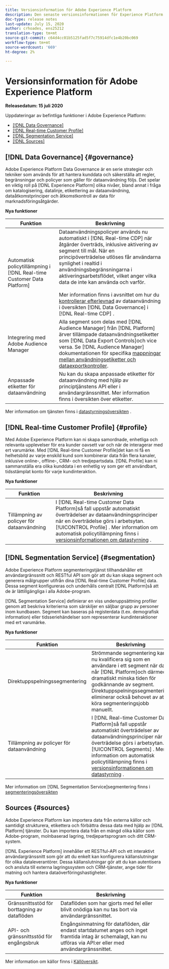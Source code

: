 ```yaml
---
title: Versionsinformation för Adobe Experience Platform
description: Den senaste versionsinformationen för Experience Platform
doc-type: release notes
last-update: July 15, 2020
author: crhoades, ens25212
translation-type: tm+mt
source-git-commit: c64d4cc01b5125fad5f7c75914dfc1e4b20bc069
workflow-type: tm+mt
source-wordcount: '669'
ht-degree: 2%

---
```



# Versionsinformation för Adobe Experience Platform

**Releasedatum: 15 juli 2020**

Uppdateringar av befintliga funktioner i Adobe Experience Platform:

- [[!DNL Data Governance]](#governance)
- [[!DNL Real-time Customer Profile]](#profile)
- [[!DNL Segmentation Service]](#segmentation)
- [[!DNL Sources]](#sources)

## [!DNL Data Governance] {#governance}

Adobe Experience Platform Data Governance är en serie strategier och tekniker som används för att hantera kunddata och säkerställa att regler, begränsningar och policyer som gäller för dataanvändning följs. Det spelar en viktig roll på [!DNL Experience Platform] olika nivåer, bland annat i fråga om katalogisering, datalinje, etikettering av dataanvändning, dataåtkomstprinciper och åtkomstkontroll av data för marknadsföringsåtgärder.

**Nya funktioner**

| Funktion | Beskrivning |
| -----------| ---------- |
| Automatisk policytillämpning i [!DNL Real-time Customer Data Platform] | Dataanvändningspolicyer används nu automatiskt i [!DNL Real-time CDP] när åtgärder överträds, inklusive aktivering av segment till mål. När en principöverträdelse utlöses får användarna synlighet i realtid i användningsbegränsningarna i aktiveringsarbetsflödet, vilket anger vilka data de inte kan använda och varför.<br><br>Mer information finns i avsnittet om hur du [kontrollerar efterlevnad](../../rtcdp/privacy/data-governance-overview.md#enforce-data-usage-compliance) av dataanvändning i översikten [!DNL Data Governance] i [!DNL Real-time CDP] . |
| Integrering med Adobe Audience Manager | Alla segment som delas med [!DNL Audience Manager] från [!DNL Platform] ärver tillämpade dataanvändningsetiketter som [!DNL Data Export Controls]och vice versa. Se [!DNL Audience Manager] dokumentationen för specifika [mappningar mellan användningsetiketter och dataexportkontroller](https://docs.adobe.com/content/help/en/audience-manager/user-guide/implementation-integration-guides/integration-experience-platform/aam-aep-audience-sharing.html#aam-data-export-control-in-aep). |
| Anpassade etiketter för dataanvändning | Nu kan du skapa anpassade etiketter för dataanvändning med hjälp av principtjänstens API eller i användargränssnittet. Mer information finns i översikten över [](../../data-governance/labels/overview.md) etiketter. |

Mer information om tjänsten finns i [datastyrningsöversikten](../../data-governance/home.md) .

## [!DNL Real-time Customer Profile] {#profile}

Med Adobe Experience Platform kan ni skapa samordnade, enhetliga och relevanta upplevelser för era kunder oavsett var och när de interagerar med ert varumärke. Med [!DNL Real-time Customer Profile]det kan ni få en helhetsbild av varje enskild kund som kombinerar data från flera kanaler, inklusive online-, offline-, CRM- och tredjepartsdata. [!DNL Profile] kan ni sammanställa era olika kunddata i en enhetlig vy som ger ett användbart, tidsstämplat konto för varje kundinteraktion.

**Nya funktioner**

| Funktion | Beskrivning |
| ------- | ----------- |
| Tillämpning av policyer för dataanvändning | I [!DNL Real-time Customer Data Platform]så fall uppstår automatiskt överträdelser av dataanvändningsprinciper när en överträdelse görs i arbetsytan. [!UICONTROL Profile] . Mer information om automatisk policytillämpning finns i [versionsinformationen om datastyrning](#governance) . |

## [!DNL Segmentation Service] {#segmentation}

Adobe Experience Platform segmenteringstjänst tillhandahåller ett användargränssnitt och RESTful API som gör att du kan skapa segment och generera målgrupper utifrån dina [!DNL Real-time Customer Profile] data. Dessa segment konfigureras och underhålls centralt [!DNL Platform]så att de är lättillgängliga i alla Adobe-program.

[!DNL Segmentation Service] definierar en viss underuppsättning profiler genom att beskriva kriterierna som särskiljer en säljbar grupp av personer inom kundbasen. Segment kan baseras på registerdata (t.ex. demografisk information) eller tidsseriehändelser som representerar kundinteraktioner med ert varumärke.

**Nya funktioner**

| Funktion | Beskrivning |
| ------- | ----------- |
| Direktuppspelningssegmentering | Strömmande segmentering kan nu kvalificera sig som en användare i ett segment när data når [!DNL Platform]och därmed dramatiskt minska tiden för godkännande av segment. Direktuppspelningssegmentering eliminerar också behovet av att köra segmenteringsjobb manuellt. |
| Tillämpning av policyer för dataanvändning | I [!DNL Real-time Customer Data Platform]så fall uppstår automatiskt överträdelser av dataanvändningsprinciper när en överträdelse görs i arbetsytan. [!UICONTROL Segments] . Mer information om automatisk policytillämpning finns i [versionsinformationen om datastyrning](#governance) . |

Mer information om [!DNL Segmentation Service]segmentering finns i [segmenteringsöversikten](../../segmentation/home.md)

## Sources {#sources}

Adobe Experience Platform kan importera data från externa källor och samtidigt strukturera, etikettera och förbättra dessa data med hjälp av [!DNL Platform] tjänster. Du kan importera data från en mängd olika källor som Adobe-program, molnbaserad lagring, tredjepartsprogram och ditt CRM-system.

[!DNL Experience Platform] innehåller ett RESTful-API och ett interaktivt användargränssnitt som gör att du enkelt kan konfigurera källanslutningar för olika dataleverantörer. Dessa källanslutningar gör att du kan autentisera och ansluta till externa lagringssystem och CRM-tjänster, ange tider för matning och hantera dataöverföringshastigheter.

**Nya funktioner**

| Funktion | Beskrivning |
| ------- | ----------- |
| Gränssnittsstöd för borttagning av dataflöden | Dataflöden som har gjorts med fel eller blivit onödiga kan nu tas bort via användargränssnittet. |
| API- och gränssnittsstöd för engångsbruk | Engångsinmatning för dataflöden, där endast startdatumet anges och inget framtida intag är schemalagt, kan nu utföras via API:er eller med användargränssnittet. |

Mer information om källor finns i [Källöversikt](../../sources/home.md).
